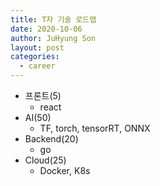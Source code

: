 ```yaml
---
title: T자 기술 로드맵
date: 2020-10-06
author: JuHyung Son
layout: post
categories:
  - career
---
```


- 프론트(5)
    - react
- AI(50)
    - TF, torch, tensorRT, ONNX
- Backend(20)
    - go
- Cloud(25)
    - Docker, K8s